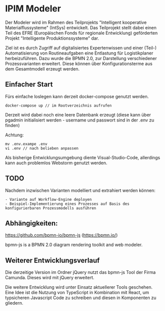 # IPIM Modeler

Der Modeler wird im Rahmen des Teilprojekts "Intelligent kooperative Materialflussysteme" (IntSys) entwickelt. Das Teilprojekt stellt dabei einen Teil des EFRE (Europäischen Fonds für regionale Entwicklung) geförderten Projekt "Intelligente Produktionssysteme" dar. 

Ziel ist es durch Zugriff auf digitalisiertes Expertenwissen und einer (Teil-) Automatisierung von Routineaufgaben 
eine Entlastung für Logistikplaner herbeizuführen.
Dazu wurde die BPMN 2.0, zur Darstellung verschiedener Prozessvarianten erweitert. Diese können über Konfigurationsterme aus dem Gesamtmodell erzeugt werden. 



## Einfacher Start

Fürs einfache loslegen kann derzeit docker-compose genutzt werden. 
```
docker-compose up // im Rootverzeichnis aufrufen
```
Derzeit wird dabei noch eine leere Datenbank erzeugt (diese kann über pgadmin initialisiert werden - username und passwort sind in der .env zu finden)

Achtung: 
```
mv .env.exampe .env 
vi .env // nach belieben anpassen
```

Als bisherige Entwicklungsumgebung diente Visual-Studio-Code, allerdings kann auch problemlos Webstorm genutzt werden. 

## TODO

Nachdem inzwischen Varianten modelliert und extrahiert werden können: 

    - Variante auf Workflow-Engine deployen
    - Beispiel-Implementierung eines Prozesses auf Basis des konfigurierbaren Prozessmodells ausführen

## Abhängigkeiten:

https://github.com/bpmn-io/bpmn-js (https://bpmn.io/)

bpmn-js is a BPMN 2.0 diagram rendering toolkit and web modeler.

## Weiterer Entwicklungsverlauf

Die derzeitige Version im Ordner jQuery nutzt das bpmn-js Tool der Firma Camunda. 
Dieses wird mit jQuery erweitert.

Die weitere Entwicklung wird unter Einsatz aktuellerer Tools geschehen. 
Eine Idee ist die Nutzung von TypeScript in Kombination mit React, um typsicheren Javascript Code zu schreiben und diesen in Komponenten zu gliedern.